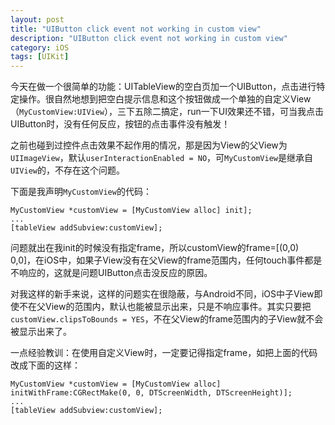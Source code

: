 ```yaml
---
layout: post
title: "UIButton click event not working in custom view"
description: "UIButton click event not working in custom view"
category: iOS
tags: [UIKit]
---
```



今天在做一个很简单的功能：UITableView的空白页加一个UIButton，点击进行特定操作。很自然地想到把空白提示信息和这个按钮做成一个单独的自定义View（`MyCustomView:UIView`），三下五除二搞定，run一下UI效果还不错，可当我点击UIButton时，没有任何反应，按钮的点击事件没有触发！

<!--more-->

之前也碰到过控件点击效果不起作用的情况，那是因为View的父View为`UIImageView`，默认`userInteractionEnabled = NO`，可`MyCustomView`是继承自`UIView`的，不存在这个问题。

下面是我声明`MyCustomView`的代码：

```objc
MyCustomView *customView = [MyCustomView alloc] init];
...
[tableView addSubview:customView];
```
	
问题就出在我init的时候没有指定frame，所以customView的frame=[(0,0) 0,0]，在iOS中，如果子View没有在父View的frame范围内，任何touch事件都是不响应的，这就是问题UIButton点击没反应的原因。

对我这样的新手来说，这样的问题实在很隐蔽，与Android不同，iOS中子View即使不在父View的范围内，默认也能被显示出来，只是不响应事件。其实只要把`customView.clipsToBounds = YES`，不在父View的frame范围内的子View就不会被显示出来了。

一点经验教训：在使用自定义View时，一定要记得指定frame，如把上面的代码改成下面的这样：

```objc
MyCustomView *customView = [MyCustomView alloc] initWithFrame:CGRectMake(0, 0, DTScreenWidth, DTScreenHeight)];
...
[tableView addSubview:customView];
```